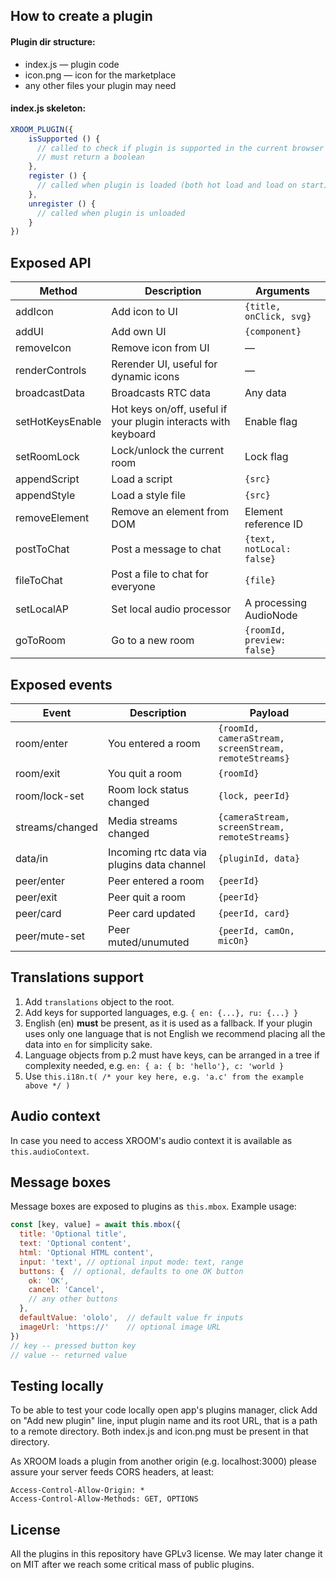 ## How to create a plugin

#### Plugin dir structure:
* index.js — plugin code
* icon.png — icon for the marketplace
* any other files your plugin may need


#### index.js skeleton:

```ts
XROOM_PLUGIN({
    isSupported () {
      // called to check if plugin is supported in the current browser
      // must return a boolean
    },
    register () {
      // called when plugin is loaded (both hot load and load on start)
    },
    unregister () {
      // called when plugin is unloaded
    }
})
```


## Exposed API
| Method            | Description           | Arguments                         
| ---               | ---                   | ---                               
| addIcon           | Add icon to UI        | `{title, onClick, svg}`           
| addUI             | Add own UI            | `{component}`                     
| removeIcon        | Remove icon from UI   | —                                 
| renderControls    | Rerender UI, useful for dynamic icons | —                 
| broadcastData     | Broadcasts RTC data   | Any data
| setHotKeysEnable  | Hot keys on/off, useful if your plugin interacts with keyboard | Enable flag           
| setRoomLock       | Lock/unlock the current room | Lock flag           
| appendScript      | Load a script | `{src}`           
| appendStyle       | Load a style file | `{src}`           
| removeElement     | Remove an element from DOM | Element reference ID           
| postToChat        | Post a message to chat | `{text, notLocal: false}`           
| fileToChat        | Post a file to chat for everyone | `{file}`           
| setLocalAP        | Set local audio processor | A processing AudioNode          
| goToRoom          | Go to a new room | `{roomId, preview: false}`          

## Exposed events
| Event             | Description           | Payload 
| ---               | ---                   | --- 
| room/enter        | You entered a room    | `{roomId, cameraStream, screenStream, remoteStreams}` 
| room/exit         | You quit a room       | `{roomId}` 
| room/lock-set     | Room lock status changed | `{lock, peerId}` 
| streams/changed   | Media streams changed | `{cameraStream, screenStream, remoteStreams}` 
| data/in           | Incoming rtc data via plugins data channel | `{pluginId, data}` 
| peer/enter        | Peer entered a room   | `{peerId}` 
| peer/exit         | Peer quit a room      | `{peerId}` 
| peer/card         | Peer card updated     | `{peerId, card}` 
| peer/mute-set     | Peer muted/unumuted   | `{peerId, camOn, micOn}` 


## Translations support
1. Add `translations` object to the root.
2. Add keys for supported languages, e.g. `{ en: {...}, ru: {...} }`
3. English (en) **must** be present, as it is used as a fallback. If your plugin uses only one language that
is not English we recommend placing all the data into `en` for simplicity sake.
4. Language objects from p.2 must have keys, can be arranged in a tree if complexity needed, 
e.g. `en: { a: { b: 'hello'}, c: 'world }`
5. Use `this.i18n.t( /* your key here, e.g. 'a.c' from the example above */ )`

## Audio context
In case you need to access XROOM's audio context it is available as `this.audioContext`.

## Message boxes
Message boxes are exposed to plugins as `this.mbox`. Example usage: 
```js 
const [key, value] = await this.mbox({
  title: 'Optional title',
  text: 'Optional content',
  html: 'Optional HTML content',
  input: 'text', // optional input mode: text, range
  buttons: {  // optional, defaults to one OK button
    ok: 'OK',
    cancel: 'Cancel',
    // any other buttons
  },
  defaultValue: 'ololo',  // default value fr inputs
  imageUrl: 'https://'    // optional image URL
})
// key -- pressed button key
// value -- returned value
```

## Testing locally
To be able to test your code locally open app's plugins manager, click Add on "Add new plugin" line, input
plugin name and its root URL, that is a path to a remote directory. Both index.js and icon.png must be 
present in that directory. 

As XROOM loads a plugin from another origin (e.g. localhost:3000) please assure your server feeds CORS headers,
at least: 
```
Access-Control-Allow-Origin: *
Access-Control-Allow-Methods: GET, OPTIONS
```

## License
All the plugins in this repository have GPLv3 license. We may later change it on MIT after we reach 
some critical mass of public plugins.
